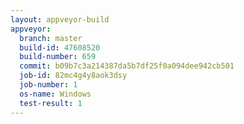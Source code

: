 ```yaml
---
layout: appveyor-build
appveyor:
  branch: master
  build-id: 47608520
  build-number: 659
  commit: b09b7c3a214387da5b7df25f0a094dee942cb501
  job-id: 82mc4g4y8aok3dsy
  job-number: 1
  os-name: Windows
  test-result: 1
---
```

